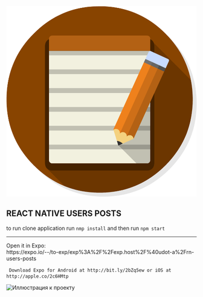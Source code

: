 ![](https://github.com/udot-a/rn-users-posts/raw/master/assets/icon.png) 
## REACT NATIVE USERS POSTS
to  run clone application 
run ```nmp install```
and then run ```npm start```
<hr>
Open it in Expo:<br/>
     https://expo.io/--/to-exp/exp%3A%2F%2Fexp.host%2F%40udot-a%2Frn-users-posts
     <br/>
     
     Download Expo for Android at http://bit.ly/2bZq5ew or iOS at http://apple.co/2c6HMtp
     
   

            

![Иллюстрация к проекту](https://github.com/udot-a/rn-users-posts/raw/master/assets/screen.png)
